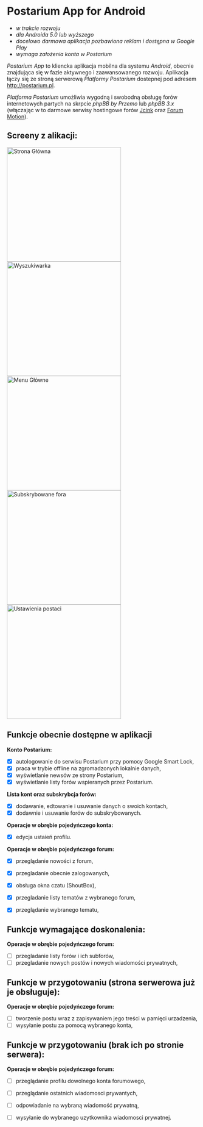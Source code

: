# Postarium App for Android

- *w trakcie rozwoju*
- *dla Androida 5.0 lub wyższego*
- *docelowo darmowa aplikacja pozbawiona reklam i dostępna w Google Play*
- *wymaga założenia konta w Postarium*

*Postarium App* to kliencka aplikacja mobilna dla systemu *Android*, obecnie znajdująca się w fazie aktywnego i zaawansowanego rozwoju.
Aplikacja łączy się ze stroną serwerową *Platformy Postarium* dostepnej pod adresem http://postarium.pl.

*Platforma Postarium* umożliwia wygodną i swobodną obsługę forów internetowych partych na skrpcie *phpBB by Przemo* lub *phpBB 3.x* (włączając w to darmowe serwisy hostingowe forów [Jcink](http://jcink.net/) oraz [Forum Motion](https://www.forumotion.com/)).


## Screeny z alikacji:
<img width="300" alt="Strona Główna" src="https://i.imgur.com/FhwvYRp.png"> <img width="300" alt="Wyszukiwarka" src="https://i.imgur.com/NDno5GR.png"> <img width="300" alt="Menu Główne" src="https://i.imgur.com/ihTEcJ4.png"> <img width="300" alt="Subskrybowane fora" src="https://i.imgur.com/o4twKi2.png"> <img width="300" alt="Ustawienia postaci" src="https://i.imgur.com/X9zGHN6.png">



## Funkcje obecnie dostępne w aplikacji
**Konto Postarium:**
- [x] autologowanie do serwisu Postarium przy pomocy Google Smart Lock,
- [x] praca w trybie offline na zgromadzonych lokalnie danych,
- [x] wyświetlanie newsów ze strony Postarium,
- [x] wyświetlanie listy forów wspieranych przez Postarium.

**Lista kont oraz subskrybcja forów:**
- [x] dodawanie, edtowanie i usuwanie danych o swoich kontach,
- [x] dodawnie i usuwanie forów do subskrybowanych.

**Operacje w obrębie pojedyńczego konta:**
- [x] edycja ustaień profilu.

**Operacje w obrębie pojedyńczego forum:**
- [x] przeglądanie nowości z forum,
- [x] przegladanie obecnie zalogowanych,
- [x] obsługa okna czatu (ShoutBox),
- [x] przegladanie listy tematów z wybranego forum,
- [x] przeglądanie wybranego tematu,


## Funkcje wymagające doskonalenia:
**Operacje w obrębie pojedyńczego forum:**
- [ ] przegladanie listy forów i ich subforów,
- [ ] przegladanie nowych postów i nowych wiadomości prywatnych,

## Funkcje w przygotowaniu (strona serwerowa już je obsługuje):
**Operacje w obrębie pojedyńczego forum:**
- [ ] tworzenie postu wraz z zapisywaniem jego treści w pamięci urzadzenia,
- [ ] wysyłanie postu za pomocą wybranego konta,

## Funkcje w przygotowaniu (brak ich po stronie serwera):
**Operacje w obrębie pojedyńczego forum:**
- [ ] przeglądanie profilu dowolnego konta forumowego,
- [ ] przeglądanie ostatnich wiadomosci prywantych,
- [ ] odpowiadanie na wybraną wiadomość prywatną,
- [ ] wysyłanie do wybranego uzytkownika wiadomosci prywatnej.
 
